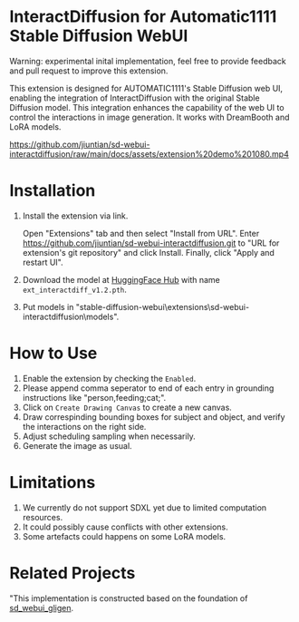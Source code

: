 # InteractDiffusion for Automatic1111 Stable Diffusion WebUI
Warning: experimental inital implementation, feel free to provide feedback and pull request to improve this extension.

This extension is designed for AUTOMATIC1111's Stable Diffusion web UI, enabling the integration of InteractDiffusion with the original Stable Diffusion model. This integration enhances the capability of the web UI to control the interactions in image generation. It works with DreamBooth and LoRA models.

https://github.com/jiuntian/sd-webui-interactdiffusion/raw/main/docs/assets/extension%20demo%201080.mp4

# Installation
1. Install the extension via link.

    Open "Extensions" tab and then select "Install from URL". Enter https://github.com/jiuntian/sd-webui-interactdiffusion.git to "URL for extension's git repository" and click Install. Finally, click "Apply and restart UI".
2. Download the model at [HuggingFace Hub](https://huggingface.co/jiuntian/interactiondiffusion-weight/blob/main/ext_interactdiff_v1.2.pth) with name `ext_interactdiff_v1.2.pth`.
3. Put models in "stable-diffusion-webui\extensions\sd-webui-interactdiffusion\models". 

# How to Use
1. Enable the extension by checking the `Enabled`.
2. Please append comma seperator to end of each entry in grounding instructions like "person,feeding;cat;".
3. Click on `Create Drawing Canvas` to create a new canvas.
4. Draw correspinding bounding boxes for subject and object, and verify the interactions on the right side.
5. Adjust scheduling sampling when necessarily.
6. Generate the image as usual.

# Limitations
1. We currently do not support SDXL yet due to limited computation resources.
2. It could possibly cause conflicts with other extensions.
3. Some artefacts could happens on some LoRA models.

# Related Projects
"This implementation is constructed based on the foundation of [sd_webui_gligen](https://github.com/ashen-sensored/sd_webui_gligen).
